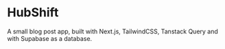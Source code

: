 # HubShift
A small blog post app, built with Next.js, TailwindCSS, Tanstack Query and with Supabase as a database.
